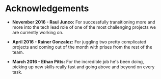 # Acknowledgements

* __November 2016 - Raul Junco:__ For successfully transitioning more and more into the tech lead role of one of the most challenging projects we are currently working on.

* __April 2016 - Rainer Gonzalez:__ For juggling two pretty complicated projects and coming out of the month with prises from the rest of the team.

* __March 2016 - Ethan Pitts:__ For the incredible job he's been doing, picking up new skills really fast and going above and beyond on every task.
